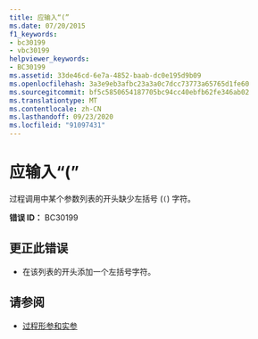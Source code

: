```yaml
---
title: 应输入“(”
ms.date: 07/20/2015
f1_keywords:
- bc30199
- vbc30199
helpviewer_keywords:
- BC30199
ms.assetid: 33de46cd-6e7a-4852-baab-dc0e195d9b09
ms.openlocfilehash: 3a3e9eb3afbc23a3a0c7dcc73773a65765d1fe60
ms.sourcegitcommit: bf5c5850654187705bc94cc40ebfb62fe346ab02
ms.translationtype: MT
ms.contentlocale: zh-CN
ms.lasthandoff: 09/23/2020
ms.locfileid: "91097431"
---
```

# <a name="-expected"></a>应输入“(”

过程调用中某个参数列表的开头缺少左括号 (`(`) 字符。  
  
 **错误 ID：** BC30199  
  
## <a name="to-correct-this-error"></a>更正此错误  
  
- 在该列表的开头添加一个左括号字符。  
  
## <a name="see-also"></a>请参阅

- [过程形参和实参](../programming-guide/language-features/procedures/procedure-parameters-and-arguments.md)
